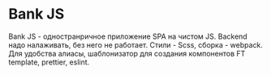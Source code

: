 # Bank JS
Bank JS - одностранричное приложение SPA на чистом JS. Backend надо налаживать, без него не работает. 
Стили - Scss, сборка - webpack. 
Для удобства алиасы, шаблонизатор для создания компонентов FT template, prettier, eslint.

